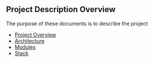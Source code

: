## Project Description Overview

The purpose of these documents is to describe the project

- [Project Overview](project_overview.md)
- [Architecture](architecture.md)
- [Modules](modules.md)
- [Stack](stack.md)
